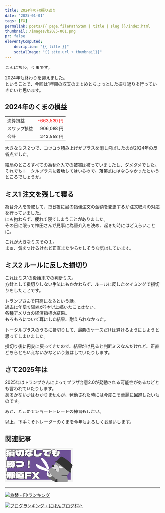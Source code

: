 ```yaml
---
title: 2024年のFX振り返り
date: '2025-01-01'
tags: [FX]
permalink: posts/{{ page.filePathStem | title | slug }}/index.html
thumbnail: /images/b2025-001.png
pr: false
eleventyComputed:
    decription: "{{ title }}"
    socialImage: "{{ site.url + thumbnail}}"
---
```


こんにちわ。くまです。<br/>

2024年も終わりを迎えました。<br/>
ということで、今回は1年間の収支のまとめとちょっとした振り返りを行っていきたいと思います。


## 2024年のくまの損益

<table style="min-width:18rem">
<tr><td>決算損益</td><td style="text-align:right;color:red">-663,530 円</td></tr>
<tr><td>スワップ損益</td><td style="text-align:right"> 906,088 円 </td></tr>
<tr><td>合計</td><td style="text-align:right;">242,558 円</tr></tr>
</table>

大きなミス２つで、コツコツ積み上げがプラスを消し飛ばしたのが2024年の反省点でした。<br/>

結局のところすべての為替介入での被害は被っていましたし、ダメダメでした。<br/>
それでもトータルプラスに着地してはいるので、落第点にはならなかったというところでしょうか。

## ミス1 注文を残して寝る

為替介入を警戒して、毎日夜に昼の指値注文の金額を変更するか注文取消の対応を行っていました。<br/>
にも拘わらず、疲れて寝てしまうことがありました。<br/>
その日に限って神田さんが見事に為替介入を決め、起きた時にはどえらいことに。

これが大きなミスその１。<br/>
まぁ、気をつけるけれど正直またやらかしそうな気はしています。

## ミス2 ルールに反した損切り

これはミス1の後始末での判断ミス。<br/>
方針として損切りしない手法にもかかわらず、ルールに反したタイミングで損切りをしたことです。

トランプさんで円高になるという話。<br/>
過去に年足で陽線が3本以上続いたことはない。<br/>
各種アメリカの経済指標の結果。<br/>
もろもろについて耳にした結果、耐えられなかった。<br/>

トータルプラスのうちに損切りして、最悪のケースだけは避けるようにしようと思ってしまいました。

損切り後に円安に戻ってきたので、結果だけ見ると判断ミスなんだけれど、正直どちらともいえないかなという気はしていたりします。


## さて2025年は

2025年はトランプさんによってプラザ合意2.0が発動される可能性があるなどとも言われていたりします。<br/>
あるかないかはわかりませんが、発動された時には今度こそ華麗に回避したいものです。

あと、どこかでショートトレードの練習もしたい。

以上、下手くそトレーダーのくまを今年もよろしくお願いします。


## 関連記事

<a class="internal-link" href="/posts/posts2024-036/">
    <img src="/images/b2024-036.png">
</a>

<br/>
<hr/>


<a href="https://blog.with2.net/link/?id=2111205&cid=1532" title="為替・FXランキング"><img alt="為替・FXランキング" width="110" height="31" src="https://blog.with2.net/img/banner/c/banner_1/br_c_1532_1.gif"></a>

<a href="https://blogmura.com/ranking/in?p_cid=11188911" target="_blank"><img src="https://b.blogmura.com/88_31.gif" width="88" height="31" border="0" alt="ブログランキング・にほんブログ村へ" /></a>


<style>
.internal-link {
    img { width: 220px; }
}
</style>